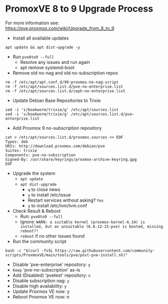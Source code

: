# PromoxVE 8 to 9 Upgrade Process

For more information see: https://pve.proxmox.com/wiki/Upgrade_from_8_to_9

- Install all available updates
```
apt update && apt dist-upgrade -y
```
- Run `pve8to9 --full`
  - Resolve any issues and run again
  - apt remove systemd-boot
- Remove old no-nag and old no-subscription repos
```
rm -f /etc/apt/apt.conf.d/99-proxmox-no-nag-script
rm -f /etc/apt/sources.list.d/pve-no-enterprise.list
rm -f /etc/apt/sources.list.d/ceph-no-enterprise.list
```
- Update Debian Base Repositories to Trixie
```
sed -i 's/bookworm/trixie/g' /etc/apt/sources.list
sed -i 's/bookworm/trixie/g' /etc/apt/sources.list.d/pve-enterprise.list
```
- Add Proxmox 9 no-subscription repository
```
cat > /etc/apt/sources.list.d/proxmox.sources << EOF
Types: deb
URIs: http://download.proxmox.com/debian/pve
Suites: trixie
Components: pve-no-subscription
Signed-By: /usr/share/keyrings/proxmox-archive-keyring.gpg
EOF
```
- Upgrade the system
  - `apt update`
  - `apt dist-upgrade`
    - `q` to close news
    - `y` to install /etc/issue
    - Restart services without asking? `Yes`
    - `y` to install /etc/lvm/lvm.conf
- Check Result & Reboot
  - Run: `pve8to9 --full`
  - Ignore: `WARN: a suitable kernel (proxmox-kernel-6.14) is installed, but an unsuitable (6.8.12-15-pve) is booted, missing reboot?!`
  - `reboot` if no other issues found
- Run the community script
```
bash -c "$(curl -fsSL https://raw.githubusercontent.com/community-scripts/ProxmoxVE/main/tools/pve/post-pve-install.sh)"
```
  - Disable 'pve-enterprise' repository: `y`
  - `Keep` 'pve-no-subscription' as-is
  - Add (Disabled) 'pvetest' repository: `n`
  - Disable subscription nag: `y`
  - Disable high availability: `y`
  - Update Proxmox VE now: y
  - Reboot Proxmox VE now: n
